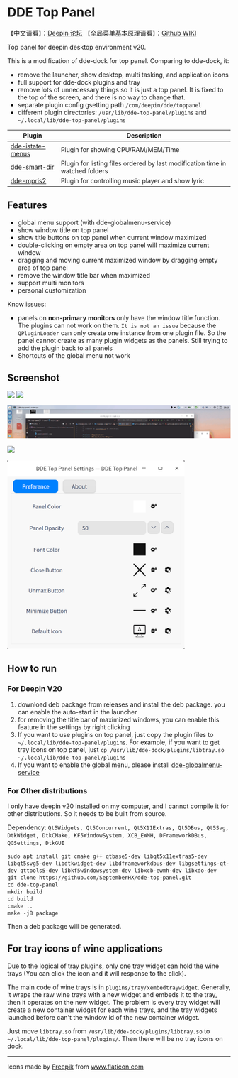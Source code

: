 # DDE Top Panel

【中文请看】：[Deepin 论坛](https://bbs.deepin.org/forum.php?mod=viewthread&tid=195128&extra=)
【全局菜单基本原理请看】：[Github WIKI](https://github.com/SeptemberHX/dde-top-panel/wiki/Linux-%E4%B8%8A%E7%9A%84%E5%85%A8%E5%B1%80%E8%8F%9C%E5%8D%95%E5%8E%9F%E7%90%86)

Top panel for deepin desktop environment v20.

This is a modification of dde-dock for top panel. Comparing to dde-dock, it:
* remove the launcher, show desktop, multi tasking, and application icons
* full support for dde-dock plugins and tray
* remove lots of unnecessary things so it is just a top panel. It is fixed to the top of the screen, and there is no way to change that.
* separate plugin config gsetting path `/com/deepin/dde/toppanel`
* different plugin directories: `/usr/lib/dde-top-panel/plugins` and `~/.local/lib/dde-top-panel/plugins`

| Plugin | Description |
| ------ | ------      |
| [dde-istate-menus](https://github.com/SeptemberHX/dde-istate-menus) | Plugin for showing CPU/RAM/MEM/Time |
| [dde-smart-dir](https://github.com/SeptemberHX/dde-smart-dir) | Plugin for listing files ordered by last modification time in watched folders |
| [dde-mpris2](https://github.com/SeptemberHX/dde-mpris2-plugin) | Plugin for controlling music player and show lyric |

## Features

* global menu support (with dde-globalmenu-service)
* show window title on top panel
* show title buttons on top panel when current window maximized
* double-clicking on empty area on top panel will maximize current window
* dragging and moving current maximized window by dragging empty area of top panel
* remove the window title bar when maximized
* support multi monitors
* personal customization

Know issues:
* panels on **non-primary monitors** only have the window title function. The plugins can not work on them. `It is not an issue` because the `QPluginLoader` can only create one instance from one plugin file. So the panel cannot create as many plugin widgets as the panels. Still trying to add the plugin back to all panels
* Shortcuts of the global menu not work

## Screenshot

![](./screenshots/toppanel1.png)
![](./screenshots/toppanel2.png)

![](./screenshots/demo.gif)

![](./screenshots/globalmenu.gif)

<img src="./screenshots/settings.png" width="400px" />

## How to run

### For Deepin V20

1. download deb package from releases and install the deb package. you can enable the auto-start in the launcher
2. for removing the title bar of maximized windows, you can enable this feature in the settings by right clicking
3. If you want to use plugins on top panel, just copy the plugin files to `~/.local/lib/dde-top-panel/plugins`. For example, if you want to get tray icons on top panel, just `cp /usr/lib/dde-dock/plugins/libtray.so ~/.local/lib/dde-top-panel/plugins`
4. If you want to enable the global menu, please install [dde-globalmenu-service](https://github.com/SeptemberHX/dde-globalmenu-service.git)

### For Other distributions

I only have deepin v20 installed on my computer, and I cannot compile it for other distributions. So it needs to be built from source.

Dependency: `Qt5Widgets, Qt5Concurrent, Qt5X11Extras, Qt5DBus, Qt5Svg, DtkWidget, DtkCMake, KF5WindowSystem, XCB_EWMH, DFrameworkDBus, QGSettings, DtkGUI`

```shell
sudo apt install git cmake g++ qtbase5-dev libqt5x11extras5-dev libqt5svg5-dev libdtkwidget-dev libdframeworkdbus-dev libgsettings-qt-dev qttools5-dev libkf5windowsystem-dev libxcb-ewmh-dev libxdo-dev
git clone https://github.com/SeptemberHX/dde-top-panel.git
cd dde-top-panel
mkdir build
cd build
cmake ..
make -j8 package
```
Then a deb package will be generated.

## For tray icons of wine applications

Due to the logical of tray plugins, only one tray widget can hold the wine trays (You can click the icon and it will response to the click).

The main code of wine trays is in `plugins/tray/xembedtraywidget`. Generally, it wraps the raw wine trays with a new widget and embeds it to the tray, then it operates on the new widget. The problem is every tray widget will create a new container widget for each wine trays, and the tray widgets launched before can't the window id of the new container widget.

Just move `libtray.so` from `/usr/lib/dde-dock/plugins/libtray.so` to `~/.local/lib/dde-top-panel/plugins/`. Then there will be no tray icons on dock.

------

<div>Icons made by <a href="https://www.flaticon.com/authors/freepik" title="Freepik">Freepik</a> from <a href="https://www.flaticon.com/" title="Flaticon">www.flaticon.com</a></div>
